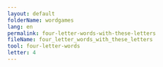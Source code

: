 ```yaml
---
layout: default
folderName: wordgames
lang: en
permalink: four-letter-words-with-these-letters
fileName: four_letter_words_with_these_letters
tool: four-letter-words
letter: 4
---
```

